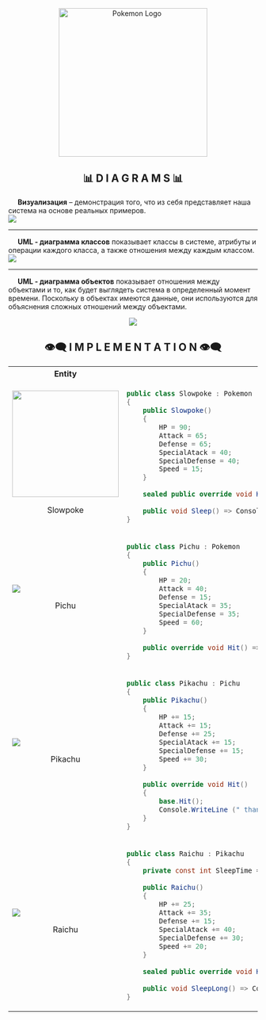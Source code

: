 <div id="header" align="center">
  <img src="https://github.com/AlekseyShashkov/PokemonTMS/assets/17510024/34cfb60d-35db-4e87-91af-499ffa94b988" height="300px" alt="Pokemon Logo"/>
</div>

<div id="diagrams">
<h2 align="center">📊 D I A G R A M S 📊</h2>
<img src="https://github.com/AlekseyShashkov/PokemonTMS/assets/17510024/32580b13-9efa-4868-a6d6-1c94301e828b" height="15px"/> 
<b>Визуализация</b> – демонстрация того, что из себя представляет наша система на основе реальных примеров.
<br>
<img src="https://github.com/AlekseyShashkov/PokemonTMS/assets/17510024/335fb0e1-9a4a-4a16-8822-0585746eb307""/>
<hr/>

<img src="https://github.com/AlekseyShashkov/PokemonTMS/assets/17510024/32580b13-9efa-4868-a6d6-1c94301e828b" height="15px"/>
<b>UML - диаграмма классов</b> показывает классы в системе, атрибуты и операции каждого класса, а также отношения между каждым классом.
<br>
<img src="https://github.com/AlekseyShashkov/PokemonTMS/assets/17510024/072fc8d7-d509-4658-9860-4d050cb1d854"/>
<hr/>

<img src="https://github.com/AlekseyShashkov/PokemonTMS/assets/17510024/32580b13-9efa-4868-a6d6-1c94301e828b" height = "15px"/>
<b>UML - диаграмма объектов</b> показывает отношения между объектами и то, как будет выглядеть система в определенный момент времени. Поскольку в объектах имеются данные, они используются для объяснения сложных отношений между объектами.
<br>
<p align="center">
  <img src="https://github.com/AlekseyShashkov/PokemonTMS/assets/17510024/6e934184-ac8d-4dee-8b04-ba27992db6f2"/>
</p>
</div>

<div id="implementation">
<h2 align="center">👁️‍🗨️ I M P L E M E N T A T I O N 👁️‍🗨️</h2>

<table align="center">
<tr>
  <th><b>Entity</b></th>
  <th><b>Class</b></th>
</tr>
<tr>
  <td><img src="https://github.com/AlekseyShashkov/PokemonTMS/assets/17510024/835ba365-d4fd-49c1-aabd-b0d8b10d82a2" width="215"/><br><p align="center">Slowpoke</p></td>
  <td>
  
```csharp
public class Slowpoke : Pokemon
{
    public Slowpoke()
    { 
        HP = 90;
        Attack = 65;
        Defense = 65;
        SpecialAtack = 40;
        SpecialDefense = 40;
        Speed = 15;   
    }
    
    sealed public override void Hit() => Console.WriteLine ("+Did nothing+");
    
    public void Sleep() => Console.WriteLine ("+Sleep+");
}
```
  </td>
</tr>
<tr>
  <td><img src="https://github.com/AlekseyShashkov/PokemonTMS/assets/17510024/c40e2e09-7dc1-4ad6-82d5-f3e9d72d0a55"/><br><p align="center">Pichu</p></td>
  <td>
  
```csharp
public class Pichu : Pokemon
{
    public Pichu()
    { 
        HP = 20;
        Attack = 40;
        Defense = 15;
        SpecialAtack = 35;
        SpecialDefense = 35;
        Speed = 60;   
    }
    
    public override void Hit() => Console.WriteLine ("Use +Weak lightning+");
}
```
  </td>
</tr>
<tr>
  <td><img src="https://github.com/AlekseyShashkov/PokemonTMS/assets/17510024/67476c28-bd8c-4de5-a5f4-8fe45ee856ab"/><br><p align="center">Pikachu</p></td>
  <td>
  
```csharp
public class Pikachu : Pichu
{
    public Pikachu()
    {
        HP += 15;    
        Attack += 15;
        Defense += 25;
        SpecialAtack += 15;
        SpecialDefense += 15;
        Speed += 30;
    }
    
    public override void Hit()
    {
        base.Hit();
        Console.WriteLine (" than use +Flash+");
    }
}
```
  </td>
</tr>
<tr>
  <td><img src="https://github.com/AlekseyShashkov/PokemonTMS/assets/17510024/90376635-8b70-428c-bba5-f33db901378a"/><br><p align="center">Raichu</p></td>
  <td>
  
```csharp
public class Raichu : Pikachu
{
    private const int SleepTime = 12;
    
    public Raichu()
    {
        HP += 25;
        Attack += 35;
        Defense += 15;
        SpecialAtack += 40;
        SpecialDefense += 30;
        Speed += 20;
    }
    
    sealed public override void Hit() => Console.WriteLine ("Use +Strong lightning+");
    
    public void SleepLong() => Console.WriteLine ($"+Sleep {SleepTime} hours+");
}
```
  </td>
</tr>
</table>
</div>

